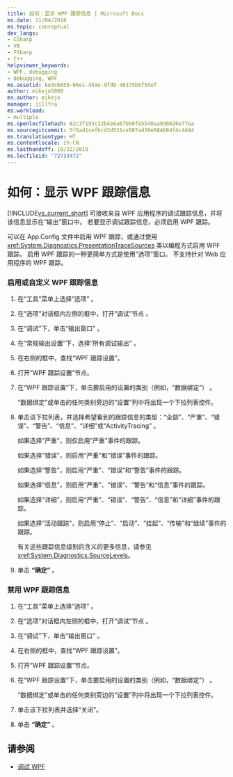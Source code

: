 ```yaml
---
title: 如何：显示 WPF 跟踪信息 | Microsoft Docs
ms.date: 11/04/2016
ms.topic: conceptual
dev_langs:
- CSharp
- VB
- FSharp
- C++
helpviewer_keywords:
- WPF, debugging
- debugging, WPF
ms.assetid: be3c6859-06e1-459e-9fd0-46375b5f55ef
author: mikejo5000
ms.author: mikejo
manager: jillfra
ms.workload:
- multiple
ms.openlocfilehash: 82c3f193c32b4e6a67bb0fe5540aa9d0020e77ea
ms.sourcegitcommit: 5f6ad1cefbcd3d531ce587ad30e684684f4c4d44
ms.translationtype: HT
ms.contentlocale: zh-CN
ms.lasthandoff: 10/22/2019
ms.locfileid: "72733472"
---
```

# <a name="how-to-display-wpf-trace-information"></a>如何：显示 WPF 跟踪信息
[!INCLUDE[vs_current_short](../code-quality/includes/vs_current_short_md.md)] 可接收来自 WPF 应用程序的调试跟踪信息，并将该信息显示在“输出”窗口中。 若要显示调试跟踪信息，必须启用 WPF 跟踪。

 可以在 App.Config 文件中启用 WPF 跟踪，或通过使用 <xref:System.Diagnostics.PresentationTraceSources> 类以编程方式启用 WPF 跟踪。 启用 WPF 跟踪的一种更简单方式是使用“选项”窗口。 不支持针对 Web 应用程序的 WPF 跟踪。

### <a name="to-enable-or-customize-wpf-trace-information"></a>启用或自定义 WPF 跟踪信息

1. 在“工具”菜单上选择“选项” 。

2. 在“选项”对话框内左侧的框中，打开“调试”节点 。

3. 在“调试”下，单击“输出窗口” 。

4. 在“常规输出设置”下，选择“所有调试输出” 。

5. 在右侧的框中，查找“WPF 跟踪设置”。

6. 打开“WPF 跟踪设置”节点。

7. 在“WPF 跟踪设置”下，单击要启用的设置的类别（例如，“数据绑定”） 。

     “数据绑定”或单击的任何类别旁边的“设置”列中将出现一个下拉列表控件。

8. 单击该下拉列表，并选择希望看到的跟踪信息的类型：“全部”、“严重”、“错误”、“警告”、“信息”、“详细”或“ActivityTracing”      。

     如果选择“严重”，则仅启用“严重”事件的跟踪。

     如果选择“错误”，则启用“严重”和“错误”事件的跟踪。

     如果选择“警告”，则启用“严重”、“错误”和“警告”事件的跟踪。

     如果选择“信息”，则启用“严重”、“错误”、“警告”和“信息”事件的跟踪。

     如果选择“详细”，则启用“严重”、“错误”、“警告”、“信息”和“详细”事件的跟踪。

     如果选择“活动跟踪”，则启用“停止”、“启动”、“挂起”、“传输”和“继续”事件的跟踪。

     有关这些跟踪信息级别的含义的更多信息，请参见 <xref:System.Diagnostics.SourceLevels>。

9. 单击 **“确定”** 。

### <a name="to-disable-wpf-trace-information"></a>禁用 WPF 跟踪信息

1. 在“工具”菜单上选择“选项” 。

2. 在“选项”对话框内左侧的框中，打开“调试”节点 。

3. 在“调试”下，单击“输出窗口” 。

4. 在右侧的框中，查找“WPF 跟踪设置”。

5. 打开“WPF 跟踪设置”节点。

6. 在“WPF 跟踪设置”下，单击要启用的设置的类别（例如，“数据绑定”） 。

     “数据绑定”或单击的任何类别旁边的“设置”列中将出现一个下拉列表控件。

7. 单击该下拉列表并选择“关闭”。

8. 单击 **“确定”** 。

## <a name="see-also"></a>请参阅
- [调试 WPF](../debugger/debugging-wpf.md)